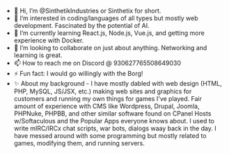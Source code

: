 - 👋 Hi, I’m @SinthetikIndustries or Sinthetix for short.
- 👀 I’m interested in coding/languages of all types but mostly web development. Fascinated by the potential of AI.
- 🌱 I’m currently learning React.js, Node.js, Vue.js, and getting more experience with Docker.
- 💞️ I’m looking to collaborate on just about anything. Networking and learning is great.
- 📫 How to reach me on Discord @ 930627765508649030
- ⚡ Fun fact: I would go willingly with the Borg!
- ✨ About my background - I have mostly dabled with web design (HTML, PHP, MySQL, JS/JSX, etc.) making web sites and graphics for customers and running my own things for games I've played. Fair amount of experience with CMS like Wordpress, Drupal, Joomla, PHPNuke, PHPBB, and other similar software found on CPanel Hosts w/Softaculous and the Popular Apps everyone knows about. I used to write mIRC/IRCx chat scripts, war bots, dialogs waay back in the day. I have messed around with some programming but mostly related to games, modifying them, and running servers.

<!---
SinthetikIndustries/SinthetikIndustries is a ✨ special ✨ repository because its `README.md` (this file) appears on your GitHub profile.
You can click the Preview link to take a look at your changes.
--->

